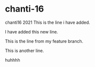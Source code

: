 # chanti-16
chanti16 2021
This is the line i have added.

I have added this new line.


This is the line from my feature branch.

This is another line.

huhhhh
